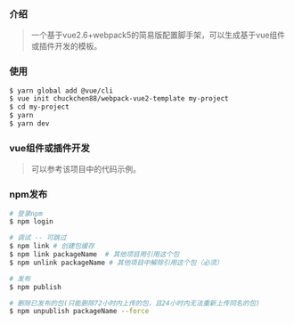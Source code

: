 ### 介绍

> 一个基于vue2.6+webpack5的简易版配置脚手架，可以生成基于vue组件或插件开发的模板。

### 使用
``` bash
$ yarn global add @vue/cli
$ vue init chuckchen88/webpack-vue2-template my-project
$ cd my-project
$ yarn
$ yarn dev
```

### vue组件或插件开发

> 可以参考该项目中的代码示例。

### npm发布
``` bash
# 登录npm
$ npm login

# 调试 -- 可跳过
$ npm link # 创建包缓存
$ npm link packageName  # 其他项目用引用这个包
$ npm unlink packageName # 其他项目中解除引用这个包（必须）

# 发布
$ npm publish

# 删除已发布的包(只能删除72小时内上传的包，且24小时内无法重新上传同名的包)
$ npm unpublish packageName --force
```


